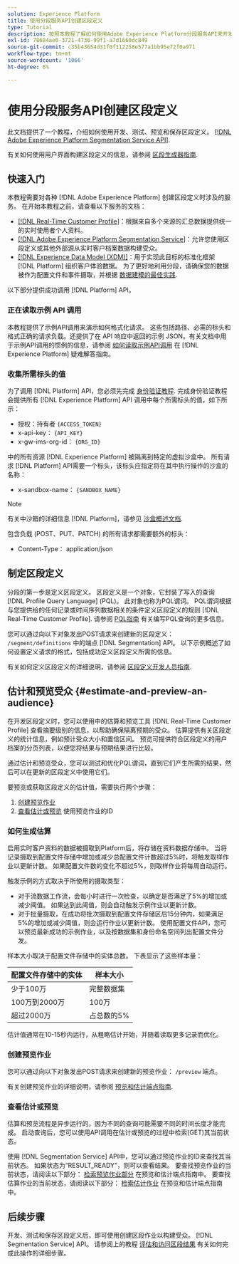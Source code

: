 ```yaml
---
solution: Experience Platform
title: 使用分段服务API创建区段定义
type: Tutorial
description: 按照本教程了解如何使用Adobe Experience Platform分段服务API来开发、测试、预览和保存区段定义。
exl-id: 78684ae0-3721-4736-99f1-a7d1660dc849
source-git-commit: c35b43654d31f0f112258e577a1bb95e72f0a971
workflow-type: tm+mt
source-wordcount: '1066'
ht-degree: 6%

---
```


# 使用分段服务API创建区段定义

此文档提供了一个教程，介绍如何使用开发、测试、预览和保存区段定义。 [[!DNL Adobe Experience Platform Segmentation Service API]](../api/getting-started.md).

有关如何使用用户界面构建区段定义的信息，请参阅 [区段生成器指南](../ui/segment-builder.md).

## 快速入门

本教程需要对各种 [!DNL Adobe Experience Platform] 创建区段定义时涉及的服务。 在开始本教程之前，请查看以下服务的文档：

- [[!DNL Real-Time Customer Profile]](../../profile/home.md)：根据来自多个来源的汇总数据提供统一的实时使用者个人资料。
- [[!DNL Adobe Experience Platform Segmentation Service]](../home.md)：允许您使用区段定义或其他外部源从实时客户档案数据构建受众。
- [[!DNL Experience Data Model (XDM)]](../../xdm/home.md)：用于实现此目标的标准化框架 [!DNL Platform] 组织客户体验数据。 为了更好地利用分段，请确保您的数据被作为配置文件和事件摄取，并根据 [数据建模的最佳实践](../../xdm/schema/best-practices.md).

以下部分提供成功调用 [!DNL Platform] API。

### 正在读取示例 API 调用

本教程提供了示例API调用来演示如何格式化请求。 这些包括路径、必需的标头和格式正确的请求负载。还提供了在 API 响应中返回的示例 JSON。有关文档中用于示例API调用的惯例的信息，请参阅 [如何读取示例API调用](../../landing/troubleshooting.md#how-do-i-format-an-api-request) 在 [!DNL Experience Platform] 疑难解答指南。

### 收集所需标头的值

为了调用 [!DNL Platform] API，您必须先完成 [身份验证教程](https://www.adobe.com/go/platform-api-authentication-en). 完成身份验证教程会提供所有 [!DNL Experience Platform] API 调用中每个所需标头的值，如下所示：

- 授权：持有者 `{ACCESS_TOKEN}`
- x-api-key： `{API_KEY}`
- x-gw-ims-org-id： `{ORG_ID}`

中的所有资源 [!DNL Experience Platform] 被隔离到特定的虚拟沙盒中。 所有请求 [!DNL Platform] API需要一个标头，该标头应指定将在其中执行操作的沙盒的名称：

- x-sandbox-name： `{SANDBOX_NAME}`

>[!NOTE]
>
>有关中沙箱的详细信息 [!DNL Platform]，请参见 [沙盒概述文档](../../sandboxes/home.md).

包含负载 (POST、PUT、PATCH) 的所有请求都需要额外的标头：

- Content-Type： application/json

## 制定区段定义

分段的第一步是定义区段定义。 区段定义是一个对象，它封装了写入的查询 [!DNL Profile Query Language] (PQL)。 此对象也称为PQL谓词。 PQL谓词根据与您提供给的任何记录或时间序列数据相关的条件定义区段定义的规则 [!DNL Real-Time Customer Profile]. 请参阅 [PQL指南](../pql/overview.md) 有关编写PQL查询的更多信息。

您可以通过向以下对象发出POST请求来创建新的区段定义： `/segment/definitions` 中的端点 [!DNL Segmentation] API。 以下示例概述了如何设置定义请求的格式，包括成功定义区段定义所需的信息。

有关如何定义区段定义的详细说明，请参阅 [区段定义开发人员指南](../api/segment-definitions.md#create).

## 估计和预览受众 {#estimate-and-preview-an-audience}

在开发区段定义时，您可以使用中的估算和预览工具 [!DNL Real-Time Customer Profile] 查看摘要级别的信息，以帮助确保隔离预期的受众。 估算提供有关区段定义的统计信息，例如预计受众大小和置信区间。 预览可提供符合区段定义的用户档案的分页列表，以便您将结果与预期结果进行比较。

通过估计和预览受众，您可以测试和优化PQL谓词，直到它们产生所需的结果，然后可以在更新的区段定义中使用它们。

要预览或获取区段定义的估计值，需要执行两个步骤：

1. [创建预览作业](#create-a-preview-job)
2. [查看估计或预览](#view-an-estimate-or-preview) 使用预览作业的ID

### 如何生成估算

启用实时客户资料的数据被摄取到Platform后，将存储在资料数据存储中。 当将记录摄取到配置文件存储中增加或减少总配置文件计数超过5%时，将触发取样作业以更新计数。 如果配置文件数的变化不超过5%，则取样作业将每周自动运行。

触发示例的方式取决于所使用的摄取类型：

- 对于流数据工作流，会每小时进行一次检查，以确定是否满足了5%的增加或减少阈值。 如果达到此阈值，则会自动触发示例作业以更新计数。
- 对于批量摄取，在成功将批次摄取到配置文件存储区后15分钟内，如果满足5%的增加或减少阈值，则会运行作业以更新计数。 使用配置文件API，您可以预览最新成功的示例作业，以及按数据集和身份命名空间列出配置文件分发。

样本大小取决于配置文件存储中的实体总数。 下表显示了这些样本量：

| 配置文件存储中的实体 | 样本大小 |
| ------------------------- | ----------- |
| 少于100万 | 完整数据集 |
| 100万到2000万 | 100万 |
| 超过2000万 | 占总数的5% |

估计值通常在10-15秒内运行，从粗略估计开始，并随着读取更多记录而优化。

### 创建预览作业

您可以通过向以下对象发出POST请求来创建新的预览作业： `/preview` 端点。

有关创建预览作业的详细说明，请参阅 [预览和估计端点指南](../api/previews-and-estimates.md#create-preview).

### 查看估计或预览

估算和预览流程是异步运行的，因为不同的查询可能需要不同的时间长度才能完成。 启动查询后，您可以使用API调用在估计或预览的过程中检索(GET)其当前状态。

使用 [!DNL Segmentation Service] API中，您可以通过预览作业的ID来查找其当前状态。 如果状态为“RESULT_READY”，则可以查看结果。 要查找预览作业的当前状态，请阅读以下部分： [检索预览作业部分](../api/previews-and-estimates.md#get-preview) 在预览和估计端点指南中。 要查找估算作业的当前状态，请阅读以下部分： [检索估计作业](../api/previews-and-estimates.md#get-estimate) 在预览和估计端点指南中。


## 后续步骤

开发、测试和保存区段定义后，即可使用创建区段作业以构建受众。 [!DNL Segmentation Service] API。 请参阅上的教程 [评估和访问区段结果](./evaluate-a-segment.md) 有关如何完成此操作的详细步骤。
